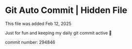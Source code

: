 # Git Auto Commit | Hidden File

This file was added Feb 12, 2025

Just for fun and keeping my daily git commit active 🤪

commit number: 294846
